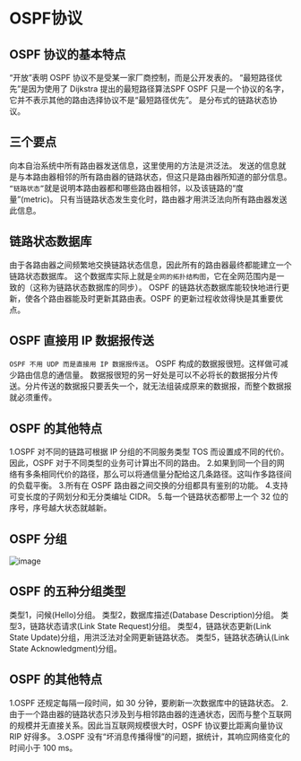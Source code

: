 # OSPF协议

## OSPF 协议的基本特点

“开放”表明 OSPF 协议不是受某一家厂商控制，而是公开发表的。
“最短路径优先”是因为使用了 Dijkstra 提出的最短路径算法SPF
OSPF 只是一个协议的名字，它并不表示其他的路由选择协议不是“最短路径优先”。
是分布式的链路状态协议。

## 三个要点 

向本自治系统中所有路由器发送信息，这里使用的方法是洪泛法。
发送的信息就是与本路由器相邻的所有路由器的链路状态，但这只是路由器所知道的部分信息。
`“链路状态”`就是说明本路由器都和哪些路由器相邻，以及该链路的“度量”(metric)。 
只有当链路状态发生变化时，路由器才用洪泛法向所有路由器发送此信息。  

## 链路状态数据库

由于各路由器之间频繁地交换链路状态信息，因此所有的路由器最终都能建立一个链路状态数据库。
这个数据库实际上就是`全网的拓扑结构图`，它在全网范围内是一致的（这称为链路状态数据库的同步）。
OSPF 的链路状态数据库能较快地进行更新，使各个路由器能及时更新其路由表。OSPF 的更新过程收敛得快是其重要优点。  

## OSPF 直接用 IP 数据报传送 

`OSPF 不用 UDP 而是直接用 IP 数据报传送`。
OSPF 构成的数据报很短。这样做可减少路由信息的通信量。
数据报很短的另一好处是可以不必将长的数据报分片传送。分片传送的数据报只要丢失一个，就无法组装成原来的数据报，而整个数据报就必须重传。

## OSPF 的其他特点 

1.OSPF 对不同的链路可根据 IP 分组的不同服务类型 TOS 而设置成不同的代价。因此，OSPF 对于不同类型的业务可计算出不同的路由。
2.如果到同一个目的网络有多条相同代价的路径，那么可以将通信量分配给这几条路径。这叫作多路径间的负载平衡。
3.所有在 OSPF 路由器之间交换的分组都具有鉴别的功能。
4.支持可变长度的子网划分和无分类编址 CIDR。
5.每一个链路状态都带上一个 32 位的序号，序号越大状态就越新。

## OSPF 分组 

![image](https://github.com/woojean/woojean.github.io/blob/master/images/wangluo10.png)

## OSPF 的五种分组类型 

类型1，问候(Hello)分组。
类型2，数据库描述(Database Description)分组。
类型3，链路状态请求(Link State Request)分组。
类型4，链路状态更新(Link State Update)分组，用洪泛法对全网更新链路状态。
类型5，链路状态确认(Link State Acknowledgment)分组。

## OSPF 的其他特点 

1.OSPF 还规定每隔一段时间，如 30 分钟，要刷新一次数据库中的链路状态。 
2.由于一个路由器的链路状态只涉及到与相邻路由器的连通状态，因而与整个互联网的规模并无直接关系。因此当互联网规模很大时，OSPF 协议要比距离向量协议 RIP 好得多。 
3.OSPF 没有“坏消息传播得慢”的问题，据统计，其响应网络变化的时间小于 100 ms。